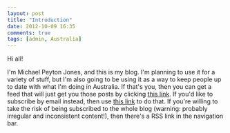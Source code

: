 ```yaml
---
layout: post
title: "Introduction"
date: 2012-10-09 16:35
comments: true
tags: [admin, Australia]
---
```


Hi all!

I'm Michael Peyton Jones, and this is my blog. I'm planning to use it for a variety of stuff, but I'm also going to be using it as a way to keep people up to date with what I'm doing in Australia. If that's you, then you can get a feed that will just get you those posts by clicking [this link](/blog/tags/australia/atom.xml). If you'd like to subscribe by email instead, then use [this link](http://feedburner.google.com/fb/a/mailverify?uri=AustraliaTermsAndTruthConditions&amp;loc=en_US) to do that. If you're willing to take the risk of being subscribed to the whole blog (warning: probably irregular and inconsistent content!), then there's a RSS link in the navigation bar.
